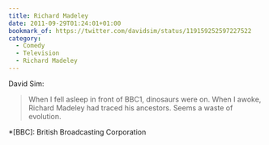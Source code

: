 ```yaml
---
title: Richard Madeley
date: 2011-09-29T01:24:01+01:00
bookmark_of: https://twitter.com/davidsim/status/119159252597227522
category:
  - Comedy
  - Television
  - Richard Madeley
---
```

David Sim:

> When I fell asleep in front of BBC1, dinosaurs were on. When I awoke, Richard Madeley had traced his ancestors. Seems a waste of evolution.

*[BBC]: British Broadcasting Corporation

